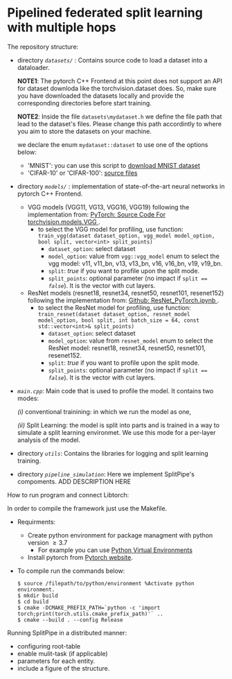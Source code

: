 # Pipelined federated split learning with multiple hops

The repository structure:
    
- directory *`datasets/`* :
    Contains source code to load a dataset into a dataloader.

    **NOTE1**: The pytorch C++ Frontend at this point does not support an API for dataset downloda like the torchvision.dataset does. So, make sure you have downloaded the datasets locally and provide the corresponding directories before start training.

    **NOTE2**: Inside the file `datasets\mydataset.h` we define the file path that lead to the dataset's files. Please change this path accordintly to where you aim to store the datasets on your machine.

    we declare the enum `mydataset::dataset` to use one of the options below:
    - 'MNIST': you can use this script to [download MNIST dataset](https://gist.github.com/goldsborough/6dd52a5e01ed73a642c1e772084bcd03)
    - 'CIFAR-10' or 'CIFAR-100': [source files](http://www.cs.toronto.edu/~kriz/cifar.html)

- directory *`models/`* : implementation of state-of-the-art neural networks in pytorch C++ Frontend.
    - VGG models (VGG11, VG13, VGG16, VGG19) following the implementation from: [PyTorch: Source Code For torchvision.models.VGG
](https://pytorch.org/vision/stable/_modules/torchvision/models/vgg.html).
         - to select the VGG model for profiling, use function:
        `train_vgg(dataset dataset_option, vgg_model model_option, bool split, vector<int> split_points)`
            - `dataset_option`: select dataset
            - `model_option`: value from `vgg::vgg_model` enum to select the vgg model: v11, v11_bn, v13, v13_bn, v16, v16_bn, v19, v19_bn.
            - `split`: *true* if you want to profile upon the split mode.
            - `split_points`: optional parameter (no impact if `split == `*`false`*). It is the vector with cut layers.
    - ResNet models (resnet18, resnet34, resnet50, resnet101, resenet152) following the implementation from: [Github: ResNet_PyTorch.ipynb
](https://github.com/liao2000/ML-Notebook/blob/main/ResNet/ResNet_PyTorch.ipynb).
         - to select the ResNet model for profiling, use function:
        `train_resnet(dataset dataset_option, resnet_model model_option, bool split, int batch_size = 64, const std::vector<int>& split_points)`
            - `dataset_option`: select dataset
            - `model_option`: value from `resnet_model` enum to select the ResNet model: resnet18, resnet34, resnet50, resnet101, resenet152.
            - `split`: *true* if you want to profile upon the split mode.
            - `split_points`: optional parameter (no impact if `split == `*`false`*). It is the vector with cut layers.

- *`main.cpp`*: Main code that is used to profile the model. It contains two modes: 

    *(i)* conventional trainining: in which we run the model as one,

    *(ii)* Split Learning: the model is split into parts and is trained in a way to simulate a split learning environmet. We use this mode for a per-layer analysis of the model.
    
- directory *`utils`*: Contains the libraries for logging and split learning training.

- directory *`pipeline_simulation`*: Here we implement SplitPipe's compoments. ADD DESCRIPTION HERE

How to run program and connect Libtorch:

In order to compile the framework just use the Makefile.

   - Requirments:
    
        - Create python environment for package managment with python version $\geq 3.7$
            - For example you can use [Python Virtual Environments](https://uoa-eresearch.github.io/eresearch-cookbook/recipe/2014/11/26/python-virtual-env/)
        - Install pytorch from [Pytorch website](https://pytorch.org/get-started/locally/).

  - To compile run the commands below:
        
        $ source /filepath/to/python/environment %Activate python environment.
        $ mkdir build 
        $ cd build
        $ cmake -DCMAKE_PREFIX_PATH=`python -c 'import torch;print(torch.utils.cmake_prefix_path)'` ..
        $ cmake --build . --config Release


Running SplitPipe in a distributed manner:

- configuring root-table
- enable mulit-task (if applicable)
- parameters for each entity.
- include a figure of the structure.
